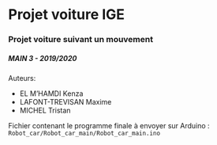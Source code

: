 # Projet voiture IGE 
### Projet voiture suivant un mouvement

##### MAIN 3 - 2019/2020

Auteurs:
- EL M’HAMDI Kenza
- LAFONT-TREVISAN Maxime
- MICHEL Tristan

Fichier contenant le programme finale à envoyer sur Arduino : `Robot_car/Robot_car_main/Robot_car_main.ino`
